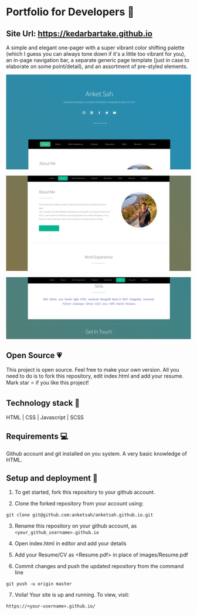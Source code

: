 #   Portfolio for Developers :star2:

## Site Url: https://kedarbartake.github.io<br />


A simple and elegant one-pager with a super vibrant color shifting palette (which I guess you can always tone down if it's a little too vibrant for you), 
an in-page navigation bar, a separate generic page template (just in case to elaborate on some point/detail), and an assortment of pre-styled elements.

![Image](https://github.com/anketsah/anketsah.github.io/blob/master/images/s1.png)

![Image](https://github.com/anketsah/anketsah.github.io/blob/master/images/s2.png)

![Image](https://github.com/anketsah/anketsah.github.io/blob/master/images/s3.png)


## Open Source :heartpulse:
This project is open source. Feel free to make your own version. All you need to do is to fork this repository, edit index.html and add your resume. Mark star :star: if you like this project!


## Technology stack :wrench:
HTML | CSS | Javascript | SCSS


## Requirements :computer:

Github account and git installed on you system. A very basic knowledge of HTML. 


## Setup and deployment :rocket:

1. To get started, fork this repository to your github account.

2. Clone the forked repository from your account using:
```
git clone git@github.com:anketsah/anketsah.github.io.git
```

3. Rename this repository on your github account, as ```<your_github_username>.github.io```

4. Open index.html in editor and add your details 

5. Add your Resume/CV as <Resume.pdf> in place of images/Resume.pdf

6. Commit changes and push the updated repository from the command line
```
git push -u origin master
```

7. Voila! Your site is up and running. To view, visit:
```
https://<your-username>.github.io/
```
